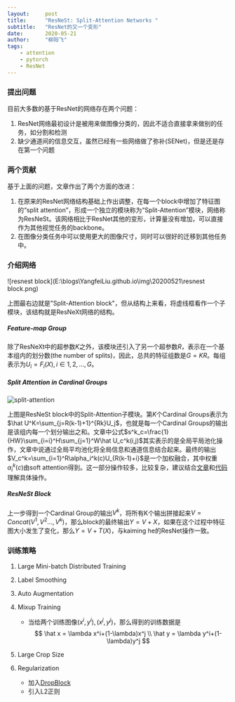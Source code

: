 ```yaml
---
layout:     post
title:      "ResNeSt: Split-Attention Networks "
subtitle:   "ResNet的又一个变形"
date:       2020-05-21
author:     "柳阳飞"
tags:
    - attention
    - pytorch
    - ResNet
---
```


### 提出问题

目前大多数的基于ResNet的网络存在两个问题：

1. ResNet网络最初设计是被用来做图像分类的，因此不适合直接拿来做别的任务，如分割和检测
2. 缺少通道间的信息交互，虽然已经有一些网络做了弥补(SENet)，但是还是存在第一个问题

### 两个贡献

基于上面的问题，文章作出了两个方面的改进：

1. 在原来的ResNet网络结构基础上作出调整，在每一个block中增加了特征图的“split attention”，形成一个独立的模块称为“Split-Attention”模块，网络称为ResNeSt。该网络相比于ResNet其他的变形，计算量没有增加，可以直接作为其他视觉任务的backbone。
2. 在图像分类任务中可以使用更大的图像尺寸，同时可以很好的迁移到其他任务中。

### 介绍网络

![resnest block](E:\blogs\YangfeiLiu.github.io\img\20200521\resnest block.png)

上图最右边就是"Split-Attention block"，但从结构上来看，将虚线框看作一个子模块，该结构就是ResNeXt网络的结构。

##### Feature-map Group

除了ResNeXt中的超参数$K$之外，该模块还引入了另一个超参数$R$，表示在一个基本组内的划分数(the number of splits)，因此，总共的特征组数是$G=KR$。每组表示为$U_i=F_i(X),i \in {1,2,...,G}$。

##### Split Attention in Cardinal Groups

![split-attention](E:\blogs\YangfeiLiu.github.io\img\20200521\split-attention.png)

上图是ResNeSt block中的Split-Attention子模块。第$K$个Cardinal Groups表示为$\hat U^K=\sum_{j=R(k-1)+1}^{Rk}U_j$，也就是每一个Cardinal Groups的输出是该组内每一个划分输出之和。文章中公式$s^k_c=\frac{1}{HW}\sum_{i=i}^H\sum_{j=1}^W\hat U_c^k(i,j)$其实表示的是全局平局池化操作，文章中说通过全局平均池化将全局信息和通道信息结合起来。最终的输出$V_c^k=\sum_{i=1}^R\alpha_i^k(c)U_{R(k-1)+i}$是一个加权融合，其中权重$\alpha_i^k(c)$由soft attention得到。这一部分操作较多，比较复杂，建议结合[文章](https://hangzhang.org/files/resnest.pdf)和[代码](https://github.com/zhanghang1989/ResNeSt/blob/master/resnest/torch/splat.py)理解具体操作。

##### ResNeSt Block

上一步得到一个Cardinal Group的输出$V^k$，将所有K个输出拼接起来$V=Concat(V^1,V^2...,V^k)$，那么block的最终输出$Y=V+X$，如果在这个过程中特征图大小发生了变化，那么$Y=V+T(X)$，与kaiming he的ResNet操作一致。

### 训练策略

1. Large Mini-batch Distributed Training

2. Label Smoothing

3. Auto Augmentation

4. Mixup Training

   - 当给两个训练图像$(x^i,y^i),(x^j,y^j)$，那么得到的训练数据是
     $$
     \hat x = \lambda x^i+(1-\lambda)x^j \\
     \hat y = \lambda y^i+(1-\lambda)y^j
     $$

5. Large Crop Size

6. Regularization

   - 加入[DropBlock](https://arxiv.org/pdf/1810.12890.pdf)
   - 引入L2正则



